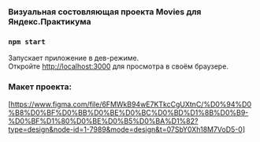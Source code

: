 ### Визуальная состовляющая проекта Movies для Яндекс.Практикума

### `npm start`

Запускает приложение в дев-режиме.\
Откройте [http://localhost:3000](http://localhost:3000) для просмотра в своём браузере.

### Макет проекта:

[https://www.figma.com/file/6FMWkB94wE7KTkcCgUXtnC/%D0%94%D0%B8%D0%BF%D0%BB%D0%BE%D0%BC%D0%BD%D1%8B%D0%B9-%D0%BF%D1%80%D0%BE%D0%B5%D0%BA%D1%82?type=design&node-id=1-7989&mode=design&t=07SbY0Xh18M7VoD5-0]
